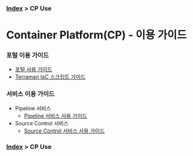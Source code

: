 ### [Index](https://github.com/K-PaaS/container-platform/blob/master/README.md) > CP Use
# Container Platform(CP) - 이용 가이드

### 포털 이용 가이드
  + [포털 사용 가이드](portal/container-platform-portal-guide.md) 
  + [Terraman IaC 스크립트 가이드](../check-guide/cp-terraman-check-index-guide.md)
  
### 서비스 이용 가이드
- Pipeline 서비스
  + [Pipeline 서비스 사용 가이드](pipeline/cp-pipeline-use-guide.md)
- Source Control 서비스
  + [Source Control 서비스 사용 가이드](source-control/cp-source-control-use-guide.md)

### [Index](https://github.com/K-PaaS/container-platform/blob/master/README.md) > CP Use